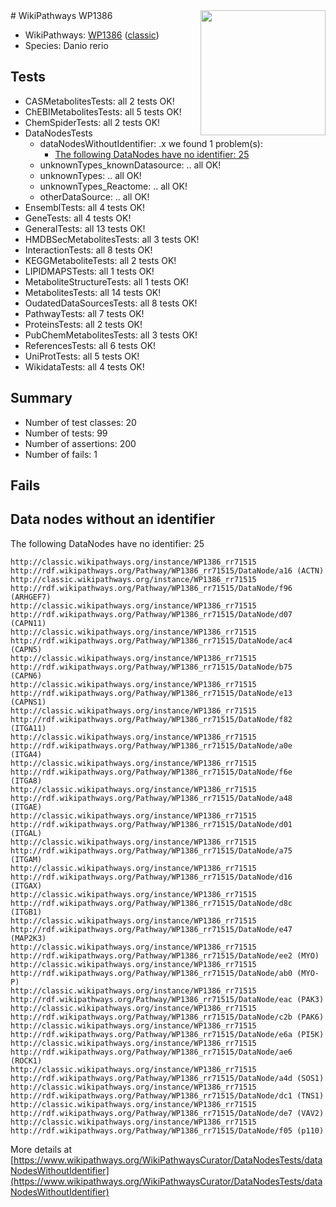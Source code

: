 <img style="float: right; width: 200px" src="https://upload.wikimedia.org/wikipedia/commons/thumb/8/83/Wplogo_with_text_500.png/640px-Wplogo_with_text_500.png" />
# WikiPathways WP1386

* WikiPathways: [WP1386](https://wikipathways.org/pathways/WP1386) ([classic](https://classic.wikipathways.org/instance/WP1386))
* Species: Danio rerio
## Tests
* CASMetabolitesTests: all 2 tests OK!
* ChEBIMetabolitesTests: all 5 tests OK!
* ChemSpiderTests: all 2 tests OK!
* DataNodesTests
    * dataNodesWithoutIdentifier: .x we found 1 problem(s):
        * [The following DataNodes have no identifier: 25](#8792c4b4)
    * unknownTypes_knownDatasource: .. all OK!
    * unknownTypes: .. all OK!
    * unknownTypes_Reactome: .. all OK!
    * otherDataSource: .. all OK!
* EnsemblTests: all 4 tests OK!
* GeneTests: all 4 tests OK!
* GeneralTests: all 13 tests OK!
* HMDBSecMetabolitesTests: all 3 tests OK!
* InteractionTests: all 8 tests OK!
* KEGGMetaboliteTests: all 2 tests OK!
* LIPIDMAPSTests: all 1 tests OK!
* MetaboliteStructureTests: all 1 tests OK!
* MetabolitesTests: all 14 tests OK!
* OudatedDataSourcesTests: all 8 tests OK!
* PathwayTests: all 7 tests OK!
* ProteinsTests: all 2 tests OK!
* PubChemMetabolitesTests: all 3 tests OK!
* ReferencesTests: all 6 tests OK!
* UniProtTests: all 5 tests OK!
* WikidataTests: all 4 tests OK!


## Summary

* Number of test classes: 20
* Number of tests: 99
* Number of assertions: 200
* Number of fails: 1

## Fails

<a name="8792c4b4" />

## Data nodes without an identifier

The following DataNodes have no identifier: 25
```
http://classic.wikipathways.org/instance/WP1386_rr71515 http://rdf.wikipathways.org/Pathway/WP1386_rr71515/DataNode/a16 (ACTN)
http://classic.wikipathways.org/instance/WP1386_rr71515 http://rdf.wikipathways.org/Pathway/WP1386_rr71515/DataNode/f96 (ARHGEF7)
http://classic.wikipathways.org/instance/WP1386_rr71515 http://rdf.wikipathways.org/Pathway/WP1386_rr71515/DataNode/d07 (CAPN11)
http://classic.wikipathways.org/instance/WP1386_rr71515 http://rdf.wikipathways.org/Pathway/WP1386_rr71515/DataNode/ac4 (CAPN5)
http://classic.wikipathways.org/instance/WP1386_rr71515 http://rdf.wikipathways.org/Pathway/WP1386_rr71515/DataNode/b75 (CAPN6)
http://classic.wikipathways.org/instance/WP1386_rr71515 http://rdf.wikipathways.org/Pathway/WP1386_rr71515/DataNode/e13 (CAPNS1)
http://classic.wikipathways.org/instance/WP1386_rr71515 http://rdf.wikipathways.org/Pathway/WP1386_rr71515/DataNode/f82 (ITGA11)
http://classic.wikipathways.org/instance/WP1386_rr71515 http://rdf.wikipathways.org/Pathway/WP1386_rr71515/DataNode/a0e (ITGA4)
http://classic.wikipathways.org/instance/WP1386_rr71515 http://rdf.wikipathways.org/Pathway/WP1386_rr71515/DataNode/f6e (ITGA8)
http://classic.wikipathways.org/instance/WP1386_rr71515 http://rdf.wikipathways.org/Pathway/WP1386_rr71515/DataNode/a48 (ITGAE)
http://classic.wikipathways.org/instance/WP1386_rr71515 http://rdf.wikipathways.org/Pathway/WP1386_rr71515/DataNode/d01 (ITGAL)
http://classic.wikipathways.org/instance/WP1386_rr71515 http://rdf.wikipathways.org/Pathway/WP1386_rr71515/DataNode/a75 (ITGAM)
http://classic.wikipathways.org/instance/WP1386_rr71515 http://rdf.wikipathways.org/Pathway/WP1386_rr71515/DataNode/d16 (ITGAX)
http://classic.wikipathways.org/instance/WP1386_rr71515 http://rdf.wikipathways.org/Pathway/WP1386_rr71515/DataNode/d8c (ITGB1)
http://classic.wikipathways.org/instance/WP1386_rr71515 http://rdf.wikipathways.org/Pathway/WP1386_rr71515/DataNode/e47 (MAP2K3)
http://classic.wikipathways.org/instance/WP1386_rr71515 http://rdf.wikipathways.org/Pathway/WP1386_rr71515/DataNode/ee2 (MYO)
http://classic.wikipathways.org/instance/WP1386_rr71515 http://rdf.wikipathways.org/Pathway/WP1386_rr71515/DataNode/ab0 (MYO-P)
http://classic.wikipathways.org/instance/WP1386_rr71515 http://rdf.wikipathways.org/Pathway/WP1386_rr71515/DataNode/eac (PAK3)
http://classic.wikipathways.org/instance/WP1386_rr71515 http://rdf.wikipathways.org/Pathway/WP1386_rr71515/DataNode/c2b (PAK6)
http://classic.wikipathways.org/instance/WP1386_rr71515 http://rdf.wikipathways.org/Pathway/WP1386_rr71515/DataNode/e6a (PI5K)
http://classic.wikipathways.org/instance/WP1386_rr71515 http://rdf.wikipathways.org/Pathway/WP1386_rr71515/DataNode/ae6 (ROCK1)
http://classic.wikipathways.org/instance/WP1386_rr71515 http://rdf.wikipathways.org/Pathway/WP1386_rr71515/DataNode/a4d (SOS1)
http://classic.wikipathways.org/instance/WP1386_rr71515 http://rdf.wikipathways.org/Pathway/WP1386_rr71515/DataNode/dc1 (TNS1)
http://classic.wikipathways.org/instance/WP1386_rr71515 http://rdf.wikipathways.org/Pathway/WP1386_rr71515/DataNode/de7 (VAV2)
http://classic.wikipathways.org/instance/WP1386_rr71515 http://rdf.wikipathways.org/Pathway/WP1386_rr71515/DataNode/f05 (p110)
```

More details at [https://www.wikipathways.org/WikiPathwaysCurator/DataNodesTests/dataNodesWithoutIdentifier](https://www.wikipathways.org/WikiPathwaysCurator/DataNodesTests/dataNodesWithoutIdentifier)

